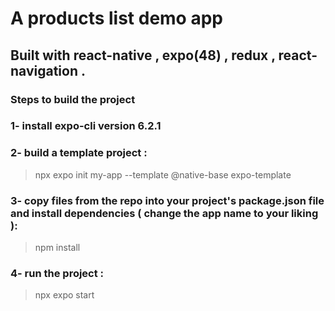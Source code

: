 # A products list demo app 
## Built with react-native , expo(48) , redux , react-navigation . 

### Steps to build the project  
### 1- install expo-cli version 6.2.1
### 2- build a template project  :
> npx expo init my-app --template @native-base expo-template
### 3- copy files from the repo into your project's package.json file and install dependencies ( change the app name to your liking ): 
> npm install 
### 4- run the project : 
> npx expo start 